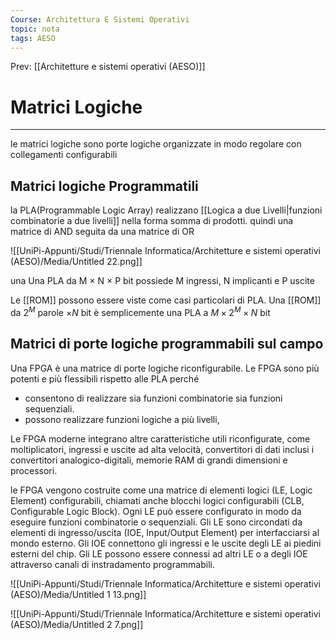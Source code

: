```yaml
---
Course: Architettura E Sistemi Operativi
topic: nota
tags: AESO
---
```


Prev: [[Architetture e sistemi operativi (AESO)]]

# Matrici Logiche
---
le matrici logiche sono porte logiche organizzate in modo regolare con collegamenti configurabili

## Matrici logiche Programmatili

la PLA(Programmable Logic Array) realizzano [[Logica a due Livelli|funzioni combinatorie a due livelli]] nella forma somma di prodotti. quindi una matrice di AND seguita da una matrice di OR

![[UniPi-Appunti/Studi/Triennale Informatica/Architetture e sistemi operativi (AESO)/Media/Untitled 22.png]]

una Una PLA da M × N × P bit possiede M ingressi, N implicanti e P uscite

Le [[ROM]] possono essere viste come casi particolari di PLA. Una [[ROM]] da $2^M$ parole $\times N$ bit è semplicemente una PLA a $M \times 2^M \times N$  bit

## Matrici di porte logiche programmabili sul campo

Una FPGA è una matrice di porte logiche riconfigurabile. Le FPGA sono
più potenti e più flessibili rispetto alle PLA perché

- consentono di realizzare sia funzioni combinatorie sia funzioni sequenziali.
- possono realizzare funzioni logiche a più livelli,

Le FPGA moderne integrano altre caratteristiche utili riconfigurate, come moltiplicatori, ingressi e uscite ad alta velocità, convertitori di dati inclusi i convertitori analogico-digitali, memorie RAM di grandi dimensioni e processori.

le FPGA vengono costruite come una matrice di elementi logici (LE, Logic Element) configurabili, chiamati anche blocchi logici configurabili (CLB,
Configurable Logic Block). Ogni LE può essere configurato in modo da eseguire funzioni combinatorie o sequenziali. Gli LE sono circondati da elementi di ingresso/uscita (IOE, Input/Output Element) per interfacciarsi al mondo esterno.
Gli IOE connettono gli ingressi e le uscite degli LE ai piedini esterni del chip.
Gli LE possono essere connessi ad altri LE o a degli IOE attraverso canali di
instradamento programmabili.

![[UniPi-Appunti/Studi/Triennale Informatica/Architetture e sistemi operativi (AESO)/Media/Untitled 1 13.png]]


![[UniPi-Appunti/Studi/Triennale Informatica/Architetture e sistemi operativi (AESO)/Media/Untitled 2 7.png]]